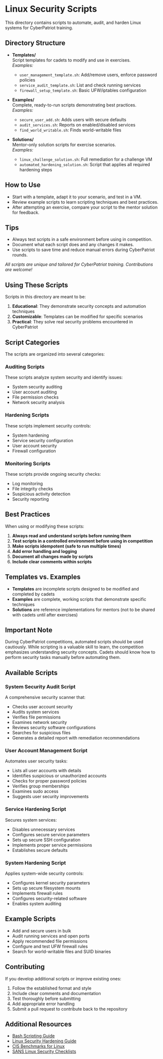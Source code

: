 # Linux Security Scripts

This directory contains scripts to automate, audit, and harden Linux systems for CyberPatriot training.

## Directory Structure

- **Templates/**  
  Script templates for cadets to modify and use in exercises.  
  *Examples:*  
  - `user_management_template.sh`: Add/remove users, enforce password policies  
  - `service_audit_template.sh`: List and check running services  
  - `firewall_setup_template.sh`: Basic UFW/iptables configuration

- **Examples/**  
  Complete, ready-to-run scripts demonstrating best practices.  
  *Examples:*  
  - `secure_user_add.sh`: Adds users with secure defaults  
  - `audit_services.sh`: Reports on enabled/disabled services  
  - `find_world_writable.sh`: Finds world-writable files

- **Solutions/**  
  Mentor-only solution scripts for exercise scenarios.  
  *Examples:*  
  - `linux_challenge_solution.sh`: Full remediation for a challenge VM  
  - `automated_hardening_solution.sh`: Script that applies all required hardening steps

## How to Use

- Start with a template, adapt it to your scenario, and test in a VM.
- Review example scripts to learn scripting techniques and best practices.
- After attempting an exercise, compare your script to the mentor solution for feedback.

## Tips

- Always test scripts in a safe environment before using in competition.
- Document what each script does and any changes it makes.
- Use scripts to save time and reduce manual errors during CyberPatriot rounds.

*All scripts are unique and tailored for CyberPatriot training. Contributions are welcome!*

## Using These Scripts

Scripts in this directory are meant to be:

1. **Educational**: They demonstrate security concepts and automation techniques
2. **Customizable**: Templates can be modified for specific scenarios
3. **Practical**: They solve real security problems encountered in CyberPatriot

## Script Categories

The scripts are organized into several categories:

### Auditing Scripts
These scripts analyze system security and identify issues:
- System security auditing
- User account auditing
- File permission checks
- Network security analysis

### Hardening Scripts
These scripts implement security controls:
- System hardening
- Service security configuration
- User account security
- Firewall configuration

### Monitoring Scripts
These scripts provide ongoing security checks:
- Log monitoring
- File integrity checks
- Suspicious activity detection
- Security reporting

## Best Practices

When using or modifying these scripts:

1. **Always read and understand scripts before running them**
2. **Test scripts in a controlled environment before using in competition**
3. **Make scripts idempotent (safe to run multiple times)**
4. **Add error handling and logging**
5. **Document all changes made by scripts**
6. **Include clear comments within scripts**

## Templates vs. Examples

- **Templates** are incomplete scripts designed to be modified and completed by cadets
- **Examples** are complete, working scripts that demonstrate specific techniques
- **Solutions** are reference implementations for mentors (not to be shared with cadets until after exercises)

## Important Note

During CyberPatriot competitions, automated scripts should be used cautiously. While scripting is a valuable skill to learn, the competition emphasizes understanding security concepts. Cadets should know how to perform security tasks manually before automating them.

## Available Scripts

### System Security Audit Script
A comprehensive security scanner that:
- Checks user account security
- Audits system services
- Verifies file permissions
- Examines network security
- Reviews security software configurations
- Searches for suspicious files
- Generates a detailed report with remediation recommendations

### User Account Management Script
Automates user security tasks:
- Lists all user accounts with details
- Identifies suspicious or unauthorized accounts
- Checks for proper password policies
- Verifies group memberships
- Examines sudo access
- Suggests user security improvements

### Service Hardening Script
Secures system services:
- Disables unnecessary services
- Configures secure service parameters
- Sets up secure SSH configuration
- Implements proper service permissions
- Establishes secure defaults

### System Hardening Script
Applies system-wide security controls:
- Configures kernel security parameters
- Sets up secure filesystem mounts
- Implements firewall rules
- Configures security-related software
- Enables system auditing

## Example Scripts

- Add and secure users in bulk
- Audit running services and open ports
- Apply recommended file permissions
- Configure and test UFW firewall rules
- Search for world-writable files and SUID binaries

## Contributing

If you develop additional scripts or improve existing ones:

1. Follow the established format and style
2. Include clear comments and documentation
3. Test thoroughly before submitting
4. Add appropriate error handling
5. Submit a pull request to contribute back to the repository

## Additional Resources

- [Bash Scripting Guide](https://tldp.org/LDP/abs/html/)
- [Linux Security Hardening Guide](https://linuxsecurity.expert/security-tools/linux-security-hardening-guide/)
- [CIS Benchmarks for Linux](https://www.cisecurity.org/benchmark/ubuntu_linux/)
- [SANS Linux Security Checklists](https://www.sans.org/security-resources/posters/securing-linux-cheat-sheet/55/download)
